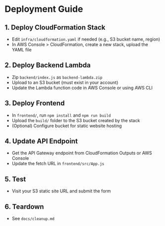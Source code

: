 # Deployment Guide

## 1. Deploy CloudFormation Stack

- Edit `infra/cloudformation.yaml` if needed (e.g., S3 bucket name, region)
- In AWS Console > CloudFormation, create a new stack, upload the YAML file

## 2. Deploy Backend Lambda

- Zip `backend/index.js` as `backend-lambda.zip`
- Upload to an S3 bucket (must exist in your account)
- Update the Lambda function code in AWS Console or using AWS CLI

## 3. Deploy Frontend

- In `frontend/`, run `npm install` and `npm run build`
- Upload the `build/` folder to the S3 bucket created by the stack
- (Optional) Configure bucket for static website hosting

## 4. Update API Endpoint

- Get the API Gateway endpoint from CloudFormation Outputs or AWS Console
- Update the fetch URL in `frontend/src/App.js`

## 5. Test

- Visit your S3 static site URL and submit the form

## 6. Teardown

- See `docs/cleanup.md`
